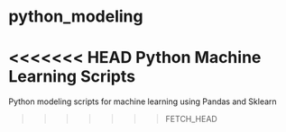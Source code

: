 python_modeling
===============

<<<<<<< HEAD
Python Machine Learning Scripts
=======
Python modeling scripts for machine learning using Pandas and Sklearn
>>>>>>> FETCH_HEAD
